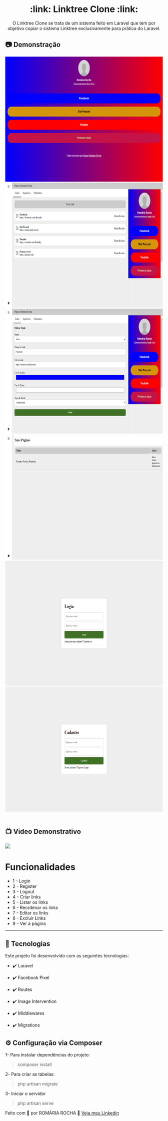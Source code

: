 <h1 align="center">:link: Linktree Clone :link:</h1>

<p align="center">O Linktree Clone se trata de um sistema feito em Laravel que tem por objetivo copiar o sistema Linktree exclusivamente para prática do Laravel.</p>

## :camera: Demonstração

<div align="center" >
  <img src="./git_img/page.png" height="400">
  <img src="./git_img/links.png" height="400">
  <img src="./git_img/edit_link.png" height="400">
  <img src="./git_img/my_pages.png" height="400">
  <img src="./git_img/login.png" height="400">
  <img src="./git_img/register.png" height="400">
</div><br/>

## :tv: Video Demonstrativo

<a href="">
  <img src="link video demonstrativo"/>
</a>

# Funcionalidades

 - 1 - Login
 - 2 - Register
 - 3 - Logout
 - 4 - Criar links
 - 5 - Listar os links
 - 6 - Reordenar os links
 - 7 - Editar os links
 - 8 - Excluir Links
 - 9 - Ver a página

---

## 🚀 Tecnologias

Este projeto foi desenvolvido com as seguintes tecnologias:


- ✔️ Laravel

- ✔️ Facebook Pixel

- ✔️ Routes

- ✔️ Image Intervention

- ✔️ Middlewares

- ✔️ Migrations


## ⚙ Configuração via Composer

1- Para instalar dependências do projeto:
> composer install

2- Para criar as tabelas:
> php artisan migrate

3- Iniciar o servidor
> php artisan serve



Feito com 💜 por ROMÁRIA ROCHA 👋 [Veja meu Linkedin](https://www.linkedin.com/in/romariadev/)
<br>
